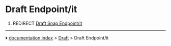 # Draft Endpoint/it
1.  REDIRECT [Draft Snap Endpoint/it](Draft_Snap_Endpoint/it.md)



---
⏵ [documentation index](../README.md) > [Draft](Draft_Workbench.md) > Draft Endpoint/it
